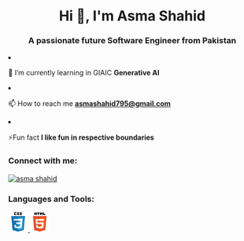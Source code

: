 <h1 align="center">Hi 👋, I'm Asma Shahid</h1>
<h3 align="center">A passionate future Software Engineer from Pakistan</h3>
<imgalign="right"alt="coding"width="400"src="https://www.google.com/imgres?imgurl=https%3A%2F%2Fimg.freepik.com%2Fpremium-vector%2Fgirl-coding-designing-with-pc-illustration_418302-2383.jpg%3Fw%3D360&tbnid=fsI9B3cakuWnOM&vet=12ahUKEwiBqsj9y86EAxV2dqQEHWd-DjUQMyhVegUIARD7Ag..i&imgrefurl=https%3A%2F%2Fwww.freepik.com%2Fpremium-vector%2Fgirl-coding-designing-with-pc-illustration_27976279.htm&docid=dBuQTq9_evAw2M&w=360&h=360&q=animated%20coding%20gif&ved=2ahUKEwiBqsj9y86EAxV2dqQEHWd-DjUQMyhVegUIARD7Ag"

- 🌱 I’m currently learning in GIAIC **Generative AI**

- 📫 How to reach me **asmashahid795@gmail.com**

- ⚡Fun fact **I like fun in respective boundaries**

<h3 align="left">Connect with me:</h3>
<p align="left">
<a href="https://linkedin.com/in/asma shahid" target="blank"><img align="center" src="https://raw.githubusercontent.com/rahuldkjain/github-profile-readme-generator/master/src/images/icons/Social/linked-in-alt.svg" alt="asma shahid" height="30" width="40" /></a>
</p>

<h3 align="left">Languages and Tools:</h3>
<p align="left"> <a href="https://www.w3schools.com/css/" target="_blank" rel="noreferrer"> <img src="https://raw.githubusercontent.com/devicons/devicon/master/icons/css3/css3-original-wordmark.svg" alt="css3" width="40" height="40"/> </a> <a href="https://www.w3.org/html/" target="_blank" rel="noreferrer"> <img src="https://raw.githubusercontent.com/devicons/devicon/master/icons/html5/html5-original-wordmark.svg" alt="html5" width="40" height="40"/> </a> </p>
